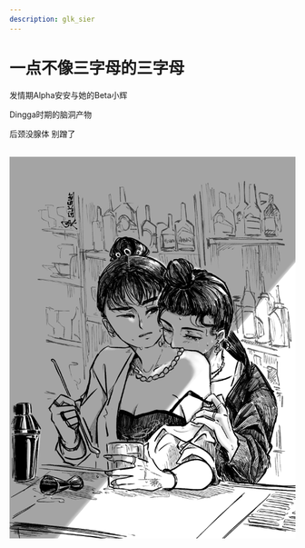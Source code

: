 ```yaml
---
description: glk_sier
---
```


# 一点不像三字母的三字母

发情期Alpha安安与她的Beta小辉

Dingga时期的脑洞产物

后颈没腺体 别蹭了

[\
](http://47.243.51.207/wp-content/uploads/wpforo/default\_attachments/1619973817-dingga\_2yg.png)![](<../.gitbook/assets/image (13).png>)
